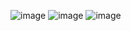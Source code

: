 ![image](https://sun9-20.userapi.com/impg/LeX5rKkiaAy7K0LGGzDUvLbQV_fdGUl0jHExwA/iYMVYrFX4Qk.jpg?size=1440x900&quality=95&sign=c1552a95339ac1c277af00fa085172f4&type=album)
![image](https://sun9-64.userapi.com/impg/PwrRWXD5g4KHWkeRslcmxauCWFIMsbX_W9hKfw/m3Msu7vJjcs.jpg?size=1280x800&quality=95&sign=f29400c2457eeb845c823870afeebd26&type=album)
![image](https://sun9-59.userapi.com/impg/lcFQ6KycWKIZApV3C1l5YliVg0jZRwRhZ7FRlA/UEo7bI_vvO0.jpg?size=1440x900&quality=95&sign=6380cd00f9d923319aedef6e2d5a738f&type=album)
